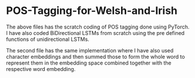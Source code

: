 # POS-Tagging-for-Welsh-and-Irish

The above files has the scratch coding of POS tagging done using PyTorch. I have also coded BiDirectional LSTMs from scratch using the pre defined functions of unidirectional LSTMs.

The second file has the same implementation where I have also used character embeddings and then summed those to form the whole word to represent them in the embedding space combined 
together with the respective word embedding.
